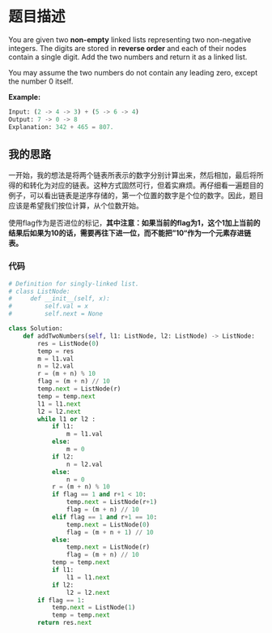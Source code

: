 # 题目描述

You are given two **non-empty** linked lists representing two non-negative integers. The digits are stored in **reverse order** and each of their nodes contain a single digit. Add the two numbers and return it as a linked list.

You may assume the two numbers do not contain any leading zero, except the number 0 itself.

**Example:**

```python
Input: (2 -> 4 -> 3) + (5 -> 6 -> 4)
Output: 7 -> 0 -> 8
Explanation: 342 + 465 = 807.
```

## 我的思路

一开始，我的想法是将两个链表所表示的数字分别计算出来，然后相加，最后将所得的和转化为对应的链表。这种方式固然可行，但着实麻烦。再仔细看一遍题目的例子，可以看出链表是逆序存储的，第一个位置的数字是个位的数字。因此，题目应该是希望我们按位计算，从个位数开始。



使用flag作为是否进位的标记，**其中注意：如果当前的flag为1，这个1加上当前的结果后如果为10的话，需要再往下进一位，而不能把”10“作为一个元素存进链表。**

### 代码

```python
# Definition for singly-linked list.
# class ListNode:
#     def __init__(self, x):
#         self.val = x
#         self.next = None

class Solution:
    def addTwoNumbers(self, l1: ListNode, l2: ListNode) -> ListNode:
        res = ListNode(0)
        temp = res
        m = l1.val 
        n = l2.val
        r = (m + n) % 10 
        flag = (m + n) // 10
        temp.next = ListNode(r)
        temp = temp.next
        l1 = l1.next
        l2 = l2.next
        while l1 or l2 :
            if l1:
                m = l1.val 
            else:
                m = 0
            if l2:
                n = l2.val
            else:
                n = 0
            r = (m + n) % 10 
            if flag == 1 and r+1 < 10:
                temp.next = ListNode(r+1)
                flag = (m + n) // 10
            elif flag == 1 and r+1 == 10: 
                temp.next = ListNode(0)
                flag = (m + n + 1) // 10
            else:
                temp.next = ListNode(r)
                flag = (m + n) // 10
            temp = temp.next
            if l1: 
                l1 = l1.next
            if l2: 
                l2 = l2.next
        if flag == 1:
            temp.next = ListNode(1)
            temp = temp.next
        return res.next
```

